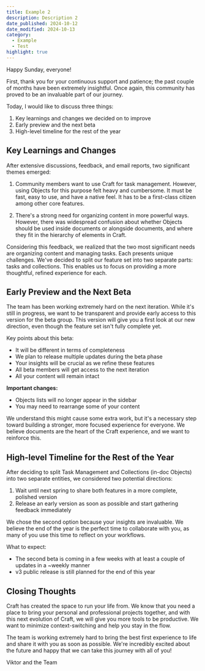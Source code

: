 ```yaml
---
title: Example 2
description: Description 2
date_published: 2024-10-12
date_modified: 2024-10-13
category:
  - Example
  - Test
highlight: true
---
```

Happy Sunday, everyone!

First, thank you for your continuous support and patience; the past couple of months have been extremely insightful. Once again, this community has proved to be an invaluable part of our journey.

Today, I would like to discuss three things:

1. Key learnings and changes we decided on to improve
2. Early preview and the next beta
3. High-level timeline for the rest of the year

## Key Learnings and Changes

After extensive discussions, feedback, and email reports, two significant themes emerged:

1. Community members want to use Craft for task management. However, using Objects for this purpose felt heavy and cumbersome. It must be fast, easy to use, and have a native feel. It has to be a first-class citizen among other core features.

2. There's a strong need for organizing content in more powerful ways. However, there was widespread confusion about whether Objects should be used inside documents or alongside documents, and where they fit in the hierarchy of elements in Craft.

Considering this feedback, we realized that the two most significant needs are organizing content and managing tasks. Each presents unique challenges. We've decided to split our feature set into two separate parts: tasks and collections. This enables us to focus on providing a more thoughtful, refined experience for each.

## Early Preview and the Next Beta

The team has been working extremely hard on the next iteration. While it's still in progress, we want to be transparent and provide early access to this version for the beta group. This version will give you a first look at our new direction, even though the feature set isn't fully complete yet.

Key points about this beta:

- It will be different in terms of completeness
- We plan to release multiple updates during the beta phase
- Your insights will be crucial as we refine these features
- All beta members will get access to the next iteration
- All your content will remain intact

**Important changes:**
- Objects lists will no longer appear in the sidebar
- You may need to rearrange some of your content

We understand this might cause some extra work, but it's a necessary step toward building a stronger, more focused experience for everyone. We believe documents are the heart of the Craft experience, and we want to reinforce this.

## High-level Timeline for the Rest of the Year

After deciding to split Task Management and Collections (in-doc Objects) into two separate entities, we considered two potential directions:

1. Wait until next spring to share both features in a more complete, polished version
2. Release an early version as soon as possible and start gathering feedback immediately

We chose the second option because your insights are invaluable. We believe the end of the year is the perfect time to collaborate with you, as many of you use this time to reflect on your workflows.

What to expect:

- The second beta is coming in a few weeks with at least a couple of updates in a ~weekly manner
- v3 public release is still planned for the end of this year

## Closing Thoughts

Craft has created the space to run your life from. We know that you need a place to bring your personal and professional projects together, and with this next evolution of Craft, we will give you more tools to be productive. We want to minimize context-switching and help you stay in the flow.

The team is working extremely hard to bring the best first experience to life and share it with you as soon as possible. We're incredibly excited about the future and happy that we can take this journey with all of you!

Viktor and the Team